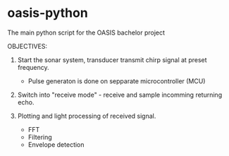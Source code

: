 # oasis-python


The main python script for the OASIS bachelor project

OBJECTIVES: 
1. Start the sonar system, transducer transmit chirp signal at preset frequency. 
    - Pulse generaton is done on sepparate microcontroller (MCU) 
    
2. Switch into "receive mode" - receive and sample incomming returning echo. 

3. Plotting and light processing of received signal.
    - FFT
    - Filtering
    - Envelope detection




